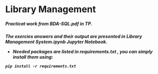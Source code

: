 # Library Management

<h5> Practicat work from <i>BDA-SQL.pdf</i> in <i>TP</i>.</h5>
<h5> The exercies answers and their output are presented in <i> Library Management System.ipynb </i> Jupyter Notebook.
 
  * Needed packages are listed in <i> requirements.txt </i>, you can simply install them using:
  
  ```
  pip install -r requirements.txt
  ```
